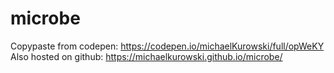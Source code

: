 # microbe
Copypaste from codepen: https://codepen.io/michaelKurowski/full/opWeKY
Also hosted on github: https://michaelkurowski.github.io/microbe/
